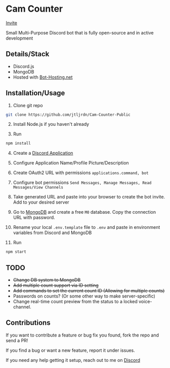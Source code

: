 # Cam Counter

[Invite](https://discord.com/api/oauth2/authorize?client_id=1186507379173503137&permissions=1494698011670&scope=bot+applications.commands)

Small Multi-Purpose Discord bot that is fully open-source and in active development

## Details/Stack

* Discord.js
* MongoDB
* Hosted with [Bot-Hosting.net](https://bot-hosting.net/?aff=119662538781753344)

## Installation/Usage

1. Clone git repo
```sh
git clone https://github.com/jtljrdn/Cam-Counter-Public
```

2. Install Node.js if you haven't already

3. Run 
```sh
npm install
```

4. Create a [Discord Application](https://discord.com/developers/applications?new_application=true) 

5. Configure Application Name/Profile Picture/Description

6. Create OAuth2 URL with permissions `applications.command, bot`

7. Configure bot permissions `Send Messages, Manage Messages, Read Messages/View Channels`

8. Take generated URL and paste into your browser to create the bot invite. Add to your desired server

9. Go to [MongoDB](https://www.mongodb.com/atlas) and create a free `M0` database. Copy the connection URL with password.

10. Rename your local `.env.template` file to `.env` and paste in environment variables from Discord and MongoDB

11. Run 
```sh
npm start
```

## TODO

* ~~Change DB system to MongoDB~~
* ~~Add multiple count support via ID setting~~
* ~~Add commands to set the current count ID (Allowing for multiple counts)~~
* Passwords on counts? (Or some other way to make server-specific)
* Change real-time count preview from the status to a locked voice-channel.

## Contributions

If you want to contribute a feature or bug fix you found, fork the repo and send a PR!

If you find a bug or want a new feature, report it under issues.

If you need any help getting it setup, reach out to me on [Discord](https://discord.gg/bDwKqSreue)
